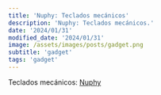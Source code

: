 ```yaml
---
title: 'Nuphy: Teclados mecánicos'
description: 'Nuphy: Teclados mecánicos.'
date: '2024/01/31'
modified_date: '2024/01/31'
image: /assets/images/posts/gadget.png
subtitle: 'gadget'
tags: 'gadget'
---
```


Teclados mecánicos: [Nuphy](https://nuphy.com/)
